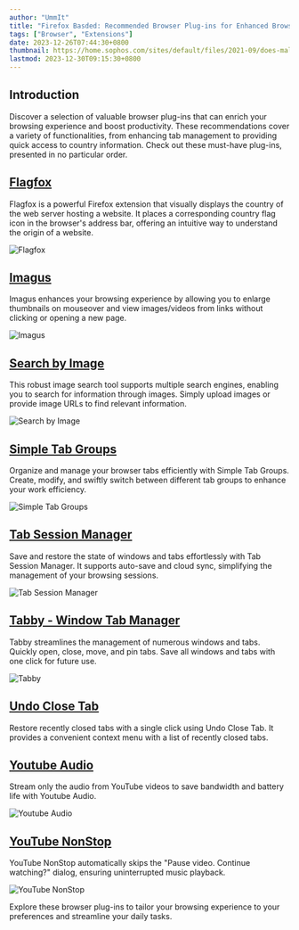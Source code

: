 ```yaml
---
author: "UmmIt"
title: "Firefox Basded: Recommended Browser Plug-ins for Enhanced Browsing"
tags: ["Browser", "Extensions"]
date: 2023-12-26T07:44:30+0800
thumbnail: https://home.sophos.com/sites/default/files/2021-09/does-malware-exist.jpeg
lastmod: 2023-12-30T09:15:30+0800
---
```


## Introduction

Discover a selection of valuable browser plug-ins that can enrich your browsing experience and boost productivity. These recommendations cover a variety of functionalities, from enhancing tab management to providing quick access to country information. Check out these must-have plug-ins, presented in no particular order.

## [Flagfox](https://addons.mozilla.org/zh-TW/firefox/addon/flagfox/)

Flagfox is a powerful Firefox extension that visually displays the country of the web server hosting a website. It places a corresponding country flag icon in the browser's address bar, offering an intuitive way to understand the origin of a website.

![Flagfox](https://addons.mozilla.org/user-media/previews/thumbs/128/128278.jpg?modified=1622132177)

## [Imagus](https://addons.mozilla.org/zh-TW/firefox/addon/imagus/)

Imagus enhances your browsing experience by allowing you to enlarge thumbnails on mouseover and view images/videos from links without clicking or opening a new page.

![Imagus](https://addons.mozilla.org/user-media/previews/thumbs/126/126064.jpg?modified=1622132363)

## [Search by Image](https://addons.mozilla.org/zh-TW/firefox/addon/search_by_image/)

This robust image search tool supports multiple search engines, enabling you to search for information through images. Simply upload images or provide image URLs to find relevant information.

![Search by Image](https://addons.mozilla.org/user-media/previews/full/263/263054.png?modified=1635854423)

## [Simple Tab Groups](https://addons.mozilla.org/zh-TW/firefox/addon/simple-tab-groups/)

Organize and manage your browser tabs efficiently with Simple Tab Groups. Create, modify, and swiftly switch between different tab groups to enhance your work efficiency.

![Simple Tab Groups](https://addons.mozilla.org/user-media/previews/thumbs/209/209871.jpg?modified=1622132830)

## [Tab Session Manager](https://addons.mozilla.org/zh-TW/firefox/addon/tab-session-manager/)

Save and restore the state of windows and tabs effortlessly with Tab Session Manager. It supports auto-save and cloud sync, simplifying the management of your browsing sessions.

![Tab Session Manager](https://addons.mozilla.org/user-media/previews/thumbs/224/224507.jpg?modified=1622132782)

## [Tabby - Window Tab Manager](https://addons.mozilla.org/zh-TW/firefox/addon/tabby-window-tab-manager/)

Tabby streamlines the management of numerous windows and tabs. Quickly open, close, move, and pin tabs. Save all windows and tabs with one click for future use.

![Tabby](https://addons.mozilla.org/user-media/previews/thumbs/240/240529.jpg?modified=1622133220)

## [Undo Close Tab](https://addons.mozilla.org/zh-TW/firefox/addon/undoclosetabbutton/)

Restore recently closed tabs with a single click using Undo Close Tab. It provides a convenient context menu with a list of recently closed tabs.

## [Youtube Audio](https://addons.mozilla.org/en-US/firefox/addon/youtube-audio/)

Stream only the audio from YouTube videos to save bandwidth and battery life with Youtube Audio.

![Youtube Audio](https://addons.mozilla.org/user-media/previews/full/179/179540.png?modified=1622132573)

## [YouTube NonStop](https://addons.mozilla.org/en-US/firefox/addon/youtube-nonstop)

YouTube NonStop automatically skips the "Pause video. Continue watching?" dialog, ensuring uninterrupted music playback.

![YouTube NonStop](https://addons.mozilla.org/user-media/previews/thumbs/209/209112.jpg?modified=1622133496)

Explore these browser plug-ins to tailor your browsing experience to your preferences and streamline your daily tasks.
